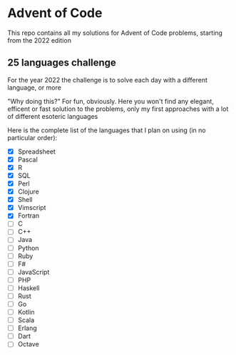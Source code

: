 # Advent of Code
This repo contains all my solutions for Advent of Code problems, starting from the 2022 edition

## 25 languages challenge
For the year 2022 the challenge is to solve each day with a different language, or more

"Why doing this?" For fun, obviously. Here you won't find any elegant, efficent or fast solution to the problems, only my first approaches with a lot of different esoteric languages

Here is the complete list of the languages that I plan on using (in no particular order):
- [X] Spreadsheet
- [X] Pascal
- [X] R
- [X] SQL
- [X] Perl
- [X] Clojure
- [X] Shell
- [X] Vimscript
- [X] Fortran
- [ ] C
- [ ] C++
- [ ] Java
- [ ] Python
- [ ] Ruby
- [ ] F#
- [ ] JavaScript
- [ ] PHP
- [ ] Haskell
- [ ] Rust
- [ ] Go
- [ ] Kotlin
- [ ] Scala
- [ ] Erlang
- [ ] Dart
- [ ] Octave
